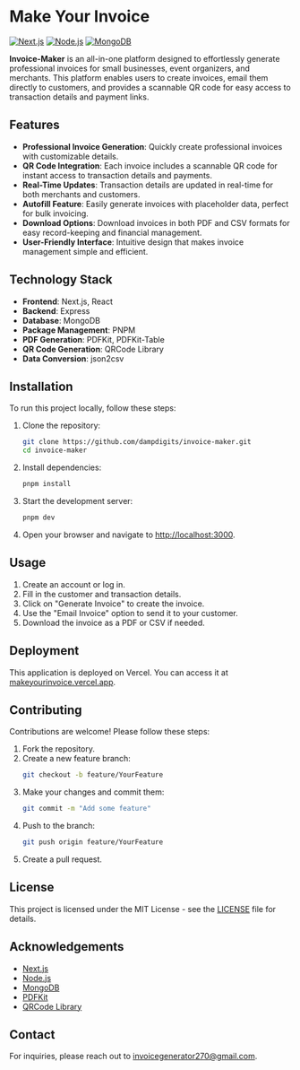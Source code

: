 # Make Your Invoice

[![Next.js](https://img.shields.io/badge/Next.js-11.1.0-black?style=flat&logo=next.js)](https://nextjs.org/)
[![Node.js](https://img.shields.io/badge/Node.js-v14.17.0-green?style=flat&logo=nodedotjs)](https://nodejs.org/)
[![MongoDB](https://img.shields.io/badge/MongoDB-v4.4.0-blue?style=flat&logo=mongodb)](https://www.mongodb.com/)

**Invoice-Maker** is an all-in-one platform designed to effortlessly generate professional invoices for small businesses, event organizers, and merchants. This platform enables users to create invoices, email them directly to customers, and provides a scannable QR code for easy access to transaction details and payment links.

## Features

- **Professional Invoice Generation**: Quickly create professional invoices with customizable details.
- **QR Code Integration**: Each invoice includes a scannable QR code for instant access to transaction details and payments.
- **Real-Time Updates**: Transaction details are updated in real-time for both merchants and customers.
- **Autofill Feature**: Easily generate invoices with placeholder data, perfect for bulk invoicing.
- **Download Options**: Download invoices in both PDF and CSV formats for easy record-keeping and financial management.
- **User-Friendly Interface**: Intuitive design that makes invoice management simple and efficient.

## Technology Stack

- **Frontend**: Next.js, React
- **Backend**: Express
- **Database**: MongoDB
- **Package Management**: PNPM
- **PDF Generation**: PDFKit, PDFKit-Table
- **QR Code Generation**: QRCode Library
- **Data Conversion**: json2csv

## Installation

To run this project locally, follow these steps:

1. Clone the repository:
    ```bash
    git clone https://github.com/dampdigits/invoice-maker.git
    cd invoice-maker
    ```

2. Install dependencies:
    ```bash
    pnpm install
    ```

3. Start the development server:
    ```bash
    pnpm dev
    ```

4. Open your browser and navigate to [http://localhost:3000](http://localhost:3000).

## Usage

1. Create an account or log in.
2. Fill in the customer and transaction details.
3. Click on "Generate Invoice" to create the invoice.
4. Use the "Email Invoice" option to send it to your customer.
5. Download the invoice as a PDF or CSV if needed.

## Deployment

This application is deployed on Vercel. You can access it at [makeyourinvoice.vercel.app](https://makeyourinvoice.vercel.app).

## Contributing

Contributions are welcome! Please follow these steps:

1. Fork the repository.
2. Create a new feature branch:
    ```bash
    git checkout -b feature/YourFeature
    ```
3. Make your changes and commit them:
    ```bash
    git commit -m "Add some feature"
    ```
4. Push to the branch:
    ```bash
    git push origin feature/YourFeature
    ```
5. Create a pull request.

## License

This project is licensed under the MIT License - see the [LICENSE](LICENSE) file for details.

## Acknowledgements

- [Next.js](https://nextjs.org/)
- [Node.js](https://nodejs.org/)
- [MongoDB](https://www.mongodb.com/)
- [PDFKit](http://pdfkit.org/)
- [QRCode Library](https://github.com/soldair/node-qrcode)

## Contact

For inquiries, please reach out to [invoicegenerator270@gmail.com](mailto:invoicegenerator270@gmail.com).
